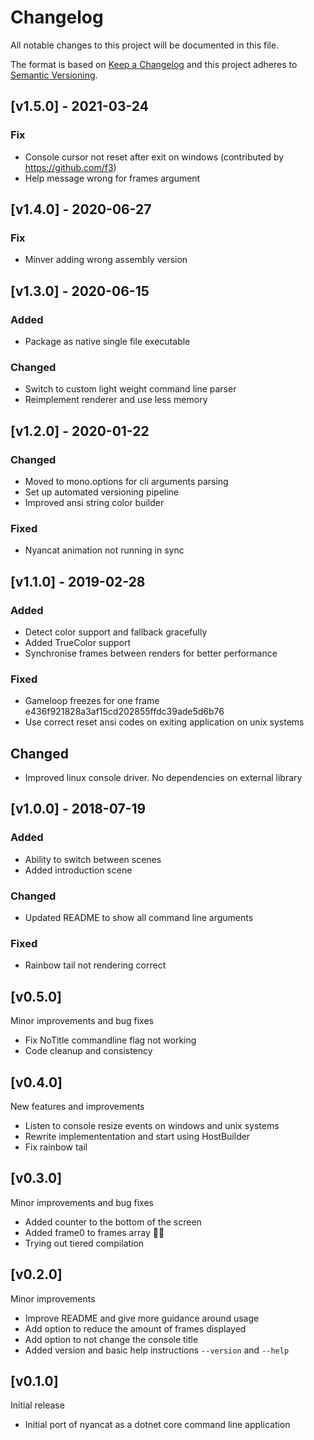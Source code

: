 # Changelog

All notable changes to this project will be documented in this file.

The format is based on [Keep a Changelog](http://keepachangelog.com/en/1.0.0/)
and this project adheres to [Semantic Versioning](http://semver.org/spec/v2.0.0.html).

## [v1.5.0] - 2021-03-24

### Fix

-   Console cursor not reset after exit on windows (contributed by https://github.com/f3)
-   Help message wrong for frames argument

## [v1.4.0] - 2020-06-27

### Fix

-   Minver adding wrong assembly version

## [v1.3.0] - 2020-06-15

### Added

-   Package as native single file executable

### Changed

-   Switch to custom light weight command line parser
-   Reimplement renderer and use less memory

## [v1.2.0] - 2020-01-22

### Changed

-   Moved to mono.options for cli arguments parsing
-   Set up automated versioning pipeline
-   Improved ansi string color builder

### Fixed

-   Nyancat animation not running in sync

## [v1.1.0] - 2019-02-28

### Added

-   Detect color support and fallback gracefully
-   Added TrueColor support
-   Synchronise frames between renders for better performance

### Fixed

-   Gameloop freezes for one frame e436f921828a3af15cd202855ffdc39ade5d6b76
-   Use correct reset ansi codes on exiting application on unix systems

## Changed

-   Improved linux console driver. No dependencies on external library

## [v1.0.0] - 2018-07-19

### Added

-   Ability to switch between scenes
-   Added introduction scene

### Changed

-   Updated README to show all command line arguments

### Fixed

-   Rainbow tail not rendering correct

## [v0.5.0]

Minor improvements and bug fixes

-   Fix NoTitle commandline flag not working
-   Code cleanup and consistency

## [v0.4.0]

New features and improvements

-   Listen to console resize events on windows and unix systems
-   Rewrite implemententation and start using HostBuilder
-   Fix rainbow tail

## [v0.3.0]

Minor improvements and bug fixes

-   Added counter to the bottom of the screen
-   Added frame0 to frames array 🤦‍♂️
-   Trying out tiered compilation

## [v0.2.0]

Minor improvements

-   Improve README and give more guidance around usage
-   Add option to reduce the amount of frames displayed
-   Add option to not change the console title
-   Added version and basic help instructions `--version` and `--help`

## [v0.1.0]

Initial release

-   Initial port of nyancat as a dotnet core command line application
